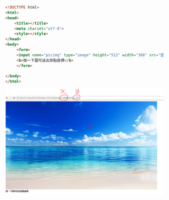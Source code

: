 ```html
<!DOCTYPE html>
<html>
<head>
	<title></title>
	<meta charset="utf-8">
	<style></style>
</head>
<body>
     <form>
     <input name="picimg" type="image" height="512" width="368" src="圖片.jpg"><br>
     <b>按一下圖可送出該點座標</b>
     </form>

</body>
</html>
```
![image](https://github.com/4060E046/PNG-JPG-GIF/blob/master/%E9%BB%9E%E5%9C%96%E9%A1%AF%E7%A4%BA%E5%BA%A7%E6%A8%99.PNG)

